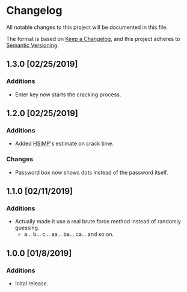 # Changelog
All notable changes to this project will be documented in this file.

The format is based on [Keep a Changelog](https://keepachangelog.com/en/1.0.0/),
and this project adheres to [Semantic Versioning](https://semver.org/spec/v2.0.0.html).

## 1.3.0 [02/25/2019]
### Additions
- Enter key now starts the cracking process.

## 1.2.0 [02/25/2019]
### Additions
- Added [HSIMP](https://howsecureismypassword.net/)'s estimate on crack time.

### Changes
- Password box now shows dots instead of the password itself.

## 1.1.0 [02/11/2019]
### Additions
- Actually made it use a real brute force method instead of randomly guessing.
  - a... b... c... aa... ba... ca... and so on.

## 1.0.0 [01/8/2019]
### Additions
- Inital release.
